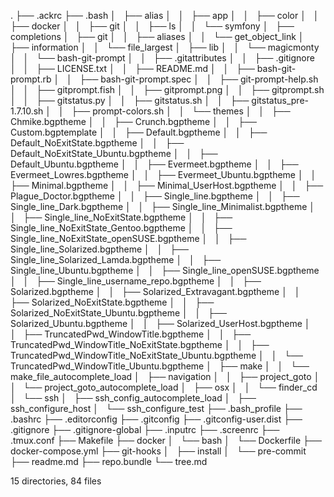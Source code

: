 .
├── .ackrc
├── .bash
│   ├── alias
│   │   ├── app
│   │   ├── color
│   │   ├── docker
│   │   ├── git
│   │   ├── ls
│   │   └── symfony
│   ├── completions
│   ├── git
│   │   ├── aliases
│   │   └── get_object_link
│   ├── information
│   │   └── file_largest
│   ├── lib
│   │   └── magicmonty
│   │       └── bash-git-prompt
│   │           ├── .gitattributes
│   │           ├── .gitignore
│   │           ├── LICENSE.txt
│   │           ├── README.md
│   │           ├── bash-git-prompt.rb
│   │           ├── bash-git-prompt.spec
│   │           ├── git-prompt-help.sh
│   │           ├── gitprompt.fish
│   │           ├── gitprompt.png
│   │           ├── gitprompt.sh
│   │           ├── gitstatus.py
│   │           ├── gitstatus.sh
│   │           ├── gitstatus_pre-1.7.10.sh
│   │           ├── prompt-colors.sh
│   │           └── themes
│   │               ├── Chmike.bgptheme
│   │               ├── Crunch.bgptheme
│   │               ├── Custom.bgptemplate
│   │               ├── Default.bgptheme
│   │               ├── Default_NoExitState.bgptheme
│   │               ├── Default_NoExitState_Ubuntu.bgptheme
│   │               ├── Default_Ubuntu.bgptheme
│   │               ├── Evermeet.bgptheme
│   │               ├── Evermeet_Lowres.bgptheme
│   │               ├── Evermeet_Ubuntu.bgptheme
│   │               ├── Minimal.bgptheme
│   │               ├── Minimal_UserHost.bgptheme
│   │               ├── Plague_Doctor.bgptheme
│   │               ├── Single_line.bgptheme
│   │               ├── Single_line_Dark.bgptheme
│   │               ├── Single_line_Minimalist.bgptheme
│   │               ├── Single_line_NoExitState.bgptheme
│   │               ├── Single_line_NoExitState_Gentoo.bgptheme
│   │               ├── Single_line_NoExitState_openSUSE.bgptheme
│   │               ├── Single_line_Solarized.bgptheme
│   │               ├── Single_line_Solarized_Lamda.bgptheme
│   │               ├── Single_line_Ubuntu.bgptheme
│   │               ├── Single_line_openSUSE.bgptheme
│   │               ├── Single_line_username_repo.bgptheme
│   │               ├── Solarized.bgptheme
│   │               ├── Solarized_Extravagant.bgptheme
│   │               ├── Solarized_NoExitState.bgptheme
│   │               ├── Solarized_NoExitState_Ubuntu.bgptheme
│   │               ├── Solarized_Ubuntu.bgptheme
│   │               ├── Solarized_UserHost.bgptheme
│   │               ├── TruncatedPwd_WindowTitle.bgptheme
│   │               ├── TruncatedPwd_WindowTitle_NoExitState.bgptheme
│   │               ├── TruncatedPwd_WindowTitle_NoExitState_Ubuntu.bgptheme
│   │               └── TruncatedPwd_WindowTitle_Ubuntu.bgptheme
│   ├── make
│   │   └── make_file_autocomplete_load
│   ├── navigation
│   │   ├── project_goto
│   │   └── project_goto_autocomplete_load
│   ├── osx
│   │   └── finder_cd
│   └── ssh
│       ├── ssh_config_autocomplete_load
│       ├── ssh_configure_host
│       └── ssh_configure_test
├── .bash_profile
├── .bashrc
├── .editorconfig
├── .gitconfig
├── .gitconfig-user.dist
├── .gitignore
├── .gitignore-global
├── .inputrc
├── .screenrc
├── .tmux.conf
├── Makefile
├── docker
│   └── bash
│       └── Dockerfile
├── docker-compose.yml
├── git-hooks
│   ├── install
│   └── pre-commit
├── readme.md
├── repo.bundle
└── tree.md

15 directories, 84 files
